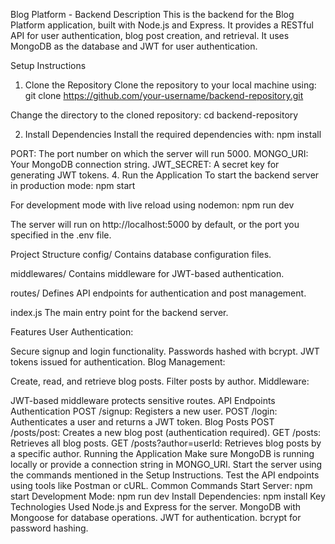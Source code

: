 Blog Platform - Backend
Description
This is the backend for the Blog Platform application, built with Node.js and Express. It provides a RESTful API for user authentication, blog post creation, and retrieval. It uses MongoDB as the database and JWT for user authentication.

Setup Instructions
1. Clone the Repository
Clone the repository to your local machine using: git clone https://github.com/your-username/backend-repository.git

Change the directory to the cloned repository:
cd backend-repository

2. Install Dependencies
Install the required dependencies with:
npm install

PORT: The port number on which the server will run 5000.
MONGO_URI: Your MongoDB connection string.
JWT_SECRET: A secret key for generating JWT tokens.
4. Run the Application
To start the backend server in production mode:
npm start

For development mode with live reload using nodemon:
npm run dev

The server will run on http://localhost:5000 by default, or the port you specified in the .env file.

Project Structure
config/
Contains database configuration files.

middlewares/
Contains middleware for JWT-based authentication.

routes/
Defines API endpoints for authentication and post management.

index.js
The main entry point for the backend server.

Features
User Authentication:

Secure signup and login functionality.
Passwords hashed with bcrypt.
JWT tokens issued for authentication.
Blog Management:

Create, read, and retrieve blog posts.
Filter posts by author.
Middleware:

JWT-based middleware protects sensitive routes.
API Endpoints
Authentication
POST /signup: Registers a new user.
POST /login: Authenticates a user and returns a JWT token.
Blog Posts
POST /posts/post: Creates a new blog post (authentication required).
GET /posts: Retrieves all blog posts.
GET /posts?author=userId: Retrieves blog posts by a specific author.
Running the Application
Make sure MongoDB is running locally or provide a connection string in MONGO_URI.
Start the server using the commands mentioned in the Setup Instructions.
Test the API endpoints using tools like Postman or cURL.
Common Commands
Start Server:
npm start
Development Mode:
npm run dev
Install Dependencies:
npm install
Key Technologies Used
Node.js and Express for the server.
MongoDB with Mongoose for database operations.
JWT for authentication.
bcrypt for password hashing.
